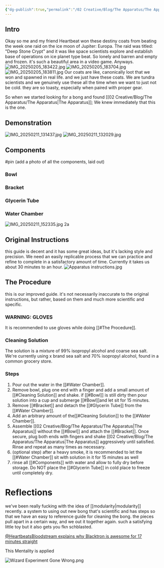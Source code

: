 ```yaml
---
{"dg-publish":true,"permalink":"/02 Creative/Blog/The Apparatus/The Apparatus/","tags":["weed"],"noteIcon":"","created":"2025-04-04T09:59:31.830-04:00"}
---
```


## Intro
Okay so me and my friend Heartbeat won these destiny coats from beating the week one raid on the ice moon of Jupiter: Europa. The raid was titled: "Deep Stone Crypt" and it was like space scientists explore and establish base of operations on ice planet type beat. So lonely and barren and empty and frozen. it's such a beautiful area in a video game. Anyways.
![IMG_20250205_183422.jpg](/img/user/02%20Creative/Blog/The%20Apparatus/IMG_20250205_183422.jpg)
![IMG_20250205_183704.jpg](/img/user/02%20Creative/Blog/The%20Apparatus/IMG_20250205_183704.jpg)
![IMG_20250205_183811.jpg](/img/user/02%20Creative/Blog/The%20Apparatus/IMG_20250205_183811.jpg)
Our coats are like, canonically loot that we won and spawned in real life. and we just have these coats. We are tundra scientists and we genuinely use these all the time when we want to just not be cold. they are so toasty, especially when paired with proper gear.

So when we started looking for a bong and found [[02 Creative/Blog/The Apparatus/The Apparatus\|The Apparatus]]; We knew immediately that this is the one.
## Demonstration
![IMG_20250211_131437.jpg](/img/user/02%20Creative/Blog/The%20Apparatus/IMG_20250211_131437.jpg)
![IMG_20250211_132029.jpg](/img/user/02%20Creative/Blog/The%20Apparatus/IMG_20250211_132029.jpg)
## Components
#pin (add a photo of all the components, laid out)
### Bowl
### Bracket

### Glycerin Tube

### Water Chamber
![IMG_20250211_152335.jpg](/img/user/02%20Creative/Blog/The%20Apparatus/IMG_20250211_152335.jpg)
2a
## Original Instructions
this guide is decent and it has some great ideas, but it's lacking style and precision. We need an easily replicable process that we can practice and refine to complete in a satisfactory amount of time. Currently it takes us about 30 minutes to an hour.
![Apparatus instructions.jpg](/img/user/02%20Creative/Blog/The%20Apparatus/Apparatus%20instructions.jpg)
## The Procedure
this is our improved guide. it's not necessarily inaccurate to the original instructions, but rather, based on them and much more scientific and specific.
### WARNING: GLOVES
It is recommended to use gloves while doing [[#The Procedure]].
### Cleaning Solution
The solution is a mixture of 99% isopropyl alcohol and coarse sea salt. We're currently using x brand sea salt and 70% isopropyl alcohol, found in a common grocery store.
### Steps
1. Pour out the water in the [[#Water Chamber]].
2. Remove bowl, plug one end with a finger and add a small amount of [[#Cleaning Solution]] and shake. if [[#Bowl]] is still dirty then pour solution into a cup and submerge [[#Bowl]]and let sit for 15 minutes.
3. Remove [[#Bracket]] and detach the [[#Glycerin Tube]] from the [[#Water Chamber]].
4. Add an arbitrary amount of the[[#Cleaning Solution]] to the [[#Water Chamber]].
5. Assemble [[02 Creative/Blog/The Apparatus/The Apparatus\|The Apparatus]] without the [[#Bowl]] and attach the [[#Bracket]]. Once secure, plug both ends with fingers and shake [[02 Creative/Blog/The Apparatus/The Apparatus\|The Apparatus]] aggressively until satisfied. Rinse and repeat as many times as necessary.
6. (optional step) after a heavy smoke, it is recommended to let the [[#Water Chamber]] sit with solution in it for 15 minutes as well
7. rinse all [[#Components]] with water and allow to fully dry before storage. Do NOT place the [[#Glycerin Tube]] in cold place to freeze until completely dry.
# Reflections
we've been really fucking with the idea of [[modularity\|modularity]] recently. a system to using out new bong that's scientific and has steps so that we have an easy to reference guide for cleaning the bong. the pieces pull apart in a certain way, and we out it together again. such a satisfying little toy but it also gets you fkn schblasted.

[@HeartbeatsBloodstream explains why Blacktron is awesome for 17 minutes straight](https://www.youtube.com/watch?v=HeT_Qjd6rSM)

This Mentality is applied

![Wizard Experiment Gone Wrong.png](/img/user/02%20Creative/Blog/The%20Apparatus/Wizard%20Experiment%20Gone%20Wrong.png)